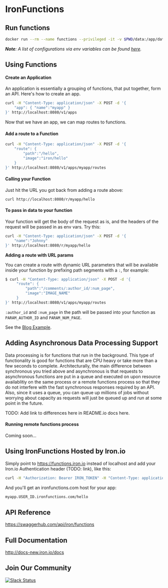 # IronFunctions

## Run functions

```sh
docker run --rm --name functions --privileged -it -v $PWD/data:/app/data -p 8080:8080 iron/functions
```

*<b>Note</b>: A list of configurations via env variables can be found [here](docs/api.md).*

## Using Functions

#### Create an Application

An application is essentially a grouping of functions, that put together, form an API. Here's how to create an app. 

```sh
curl -H "Content-Type: application/json" -X POST -d '{
    "app": { "name":"myapp" }
}' http://localhost:8080/v1/apps
```

Now that we have an app, we can map routes to functions. 

#### Add a route to a Function

```sh
curl -H "Content-Type: application/json" -X POST -d '{
    "route": {
        "path":"/hello",
        "image":"iron/hello"
    }
}' http://localhost:8080/v1/apps/myapp/routes
```

#### Calling your Function

Just hit the URL you got back from adding a route above:

```
curl http://localhost:8080/r/myapp/hello
```

#### To pass in data to your function

Your function will get the body of the request as is, and the headers of the request will be passed in as env vars. Try this:

```sh
curl -H "Content-Type: application/json" -X POST -d '{
    "name":"Johnny"
}' http://localhost:8080/r/myapp/hello
```


**Adding a route with URL params**

You can create a route with dynamic URL parameters that will be available inside your function by prefixing path segments with a `:`, for example:

```sh
$ curl -H "Content-Type: application/json" -X POST -d '{
     "route": {
         "path":"/comments/:author_id/:num_page",
         "image":"IMAGE_NAME"
     }
}' http://localhost:8080/v1/apps/myapp/routes
```

`:author_id` and `:num_page` in the path will be passed into your function as `PARAM_AUTHOR_ID` and `PARAM_NUM_PAGE`.


See the [Blog Example](https://github.com/iron-io/functions/blob/master/examples/blog/README.md#creating-our-blog-application-in-your-ironfunctions).


## Adding Asynchronous Data Processing Support

Data processing is for functions that run in the background. This type of functionality is good for functions
that are CPU heavy or take more than a few seconds to complete. 
Architecturally, the main difference between synchronous you tried above and asynchronous is that requests
to asynchronous functions are put in a queue and executed on upon resource availablitiy on the same process
or a remote functions process so that they do not interfere with the fast synchronous responses required by an API.
Also, since it uses a queue, you can queue up millions of jobs without worrying about capacity as requests will
just be queued up and run at some point in the future.  

TODO: Add link to differences here in README.io docs here. 

#### Running remote functions process

Coming soon...

## Using IronFunctions Hosted by Iron.io

Simply point to https://functions.iron.io instead of localhost and add your Iron.io Authentication header (TODO: link), like this:

```sh
curl -H "Authorization: Bearer IRON_TOKEN" -H "Content-Type: application/json" -X POST -d '{"app": {"name":"myapp"}}' https://functions.iron.io/v1/apps
```

And you'll get an ironfunctions.com host for your app:

```sh
myapp.USER_ID.ironfunctions.com/hello
```

## API Reference

https://swaggerhub.com/api/iron/functions

## Full Documentation

http://docs-new.iron.io/docs

## Join Our Community

[![Slack Status](https://open-iron.herokuapp.com/badge.svg)](https://open-iron.herokuapp.com)
